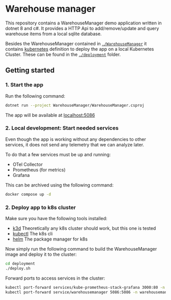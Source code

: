 # Warehouse manager

This repository contains a WarehouseManager demo application written in dotnet 8 and c#.
It provides a HTTP Api to add/remove/update and query warehouse items from a local sqlite database.

Besides the WarehouseManager contained in [`./WarehouseManager`](./WarehouseManager/) it contains [kubernetes](https://kubernetes.io/) definition to deploy the app on a local Kubernetes Cluster.
These can be found in the [`./deployment`](./deployment/) folder.

## Getting started

### 1. Start the app

Run the following command:

```bash
dotnet run --project WarehouseManager/WarehouseManager.csproj
```

The app will be available at [localhost:5086](http://localhost:5086)

### 2. Local development: Start needed services

Even though the app is working without any dependencies to other services, it does not send any telemetry that we can analyze later.

To do that a few services must be up and running:

- OTel Collector
- Prometheus (for metrics)
- Grafana

This can be archived using the following command:

```bash
docker compose up -d
```

### 2. Deploy app to k8s cluster

Make sure you have the following tools installed:

- [k3d](https://k3d.io) Theoretically any k8s cluster should work, but this one is tested
- [kubectl](https://kubernetes.io/docs/tasks/tools/) The k8s cli
- [helm](https://helm.sh/) The package manager for k8s

Now simply run the following command to build the WarehouseManager image and deploy it to the cluster:

```bash
cd deployment
./deploy.sh
```

Forward ports to access services in the cluster:

```bash
kubectl port-forward services/kube-prometheus-stack-grafana 3000:80 -n monitoring
kubectl port-forward service/warehousemanager 5086:5086 -n warehousemanager
```

